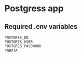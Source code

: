 # Postgress app

## Required .env variables

```
POSTGRES_DB
POSTGRES_USER
POSTGRES_PASSWORD
PGDATA
```
